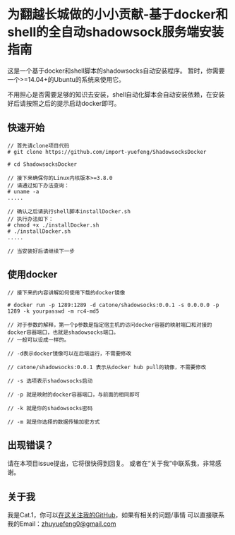 # 为翻越长城做的小小贡献-基于docker和shell的全自动shadowsock服务端安装指南

这是一个基于docker和shell脚本的shadowsocks自动安装程序。
暂时，你需要一个>=14.04+的Ubuntu的系统来使用它。

不用担心是否需要足够的知识去安装，shell自动化脚本会自动安装依赖，在安装好后请按照之后的提示启动docker即可。

## 快速开始
```
// 首先请clone项目代码
# git clone https://github.com/import-yuefeng/ShadowsocksDocker

# cd ShadowsocksDocker

// 接下来确保你的Linux内核版本>=3.8.0
// 请通过如下办法查询：
# uname -a
.....

// 确认之后请执行shell脚本installDocker.sh
// 执行办法如下：
# chmod +x ./installDocker.sh
# ./installDocker.sh
.....

// 当安装好后请继续下一步
```

## 使用docker
```
// 接下来的内容讲解如何使用下载的docker镜像

# docker run -p 1289:1289 -d catone/shadowsocks:0.0.1 -s 0.0.0.0 -p 1289 -k yourpasswd -m rc4-md5

// 对于参数的解释，第一个p参数是指定宿主机的访问docker容器的映射端口和对接的docker容器端口，也就是shadowsocks端口。
// 一般可以设成一样的。

// -d表示docker镜像可以在后端运行，不需要修改

// catone/shadowsocks:0.0.1 表示从docker hub pull的镜像，不需要修改

// -s 选项表示shadowsocks启动

// -p 就是映射的docker容器端口，与前面的相同即可

// -k 就是你的shadowsocks密码

// -m 就是你选择的数据传输加密方式

```


## 出现错误？
请在本项目issue提出，它将很快得到回复。
或者在“关于我”中联系我，非常感谢。

## 关于我
我是Cat.1，你可以[在这关注我的GitHub](github.com/import-yuefeng)，如果有相关的问题/事情 可以直接联系我的Email：zhuyuefeng0@gmail.com
